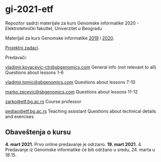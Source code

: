 # gi-2021-etf

Repozitor sadrzi materijale za kurs Genomske informatike 2020 - Elektrotehnički fakultet, Univerzitet u Beogradu

Materijali za kurs Genomske informatike [2019](https://github.com/vladimirkovacevic/gi-2019-etf) i [2020](https://github.com/vladimirkovacevic/gi-2020-etf).

[Projektni zadaci](https://docs.google.com/document/d/18_voUiKjsy5YFkAbbjOvMtUlTZGb3OCxlYcGeTNjoKg/edit?usp=sharing).

Predavači:

vladimir.kovacevic-ctr@sbgenomics.com
General info (not relevant to all)
Questions about lessons 1-6

vladimir.tomic@sbgenomics.com
Questions about lessons 7-10

marko.zecevic@sbgenomics.com
Questions about lessons 11-12

zarko@etf.bg.ac.rs
Course professor 

pedjao@etf.bg.ac.rs
Teaching assistant
Questions about technical details and exercises

## Obaveštenja o kursu

**4. mart 2021.** Prvo online predavanje je odrzano. 
**19. mart 2021.** 4. Predavanje iz Genomske informatike će biti održano u sredu, 24. marta u 18:15.
